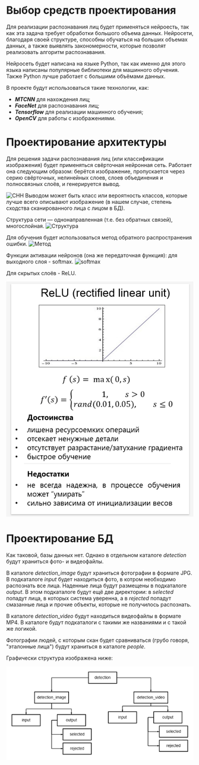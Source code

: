 # Выбор средств проектирования
Для реализации распознавания лиц будет применяться нейроесть, так как эта задача требует обработки большого объема данных. Нейросети, благодаря своей структуре, способны обучаться на больших объемах данных, а также выявлять закономерности, которые позволят реализовать алгоритм распознавания.

Нейросеть будет написана на языке Python, так как именно для этого языка написаны популярные библиотеки для машинного обучения. Также Python лучше работает с большими объёмами данных.

В проекте будут использоваться такие технологии, как:
* **_MTCNN_** для нахождения лиц;
* **_FaceNet_** для распознавания лиц;
* **_Tensorflow_** для реализации машинного обучения;
* **_OpenCV_** для работы с изображениями.

# Проектирование архитектуры
Для решения задачи распознавания лиц (или классификации изображения) будет применяться свёрточная нейронная сеть. Работает она следующим образом: берётся изображение, пропускается через серию свёрточных, нелинейных слоев, слоев объединения и полносвязных слоёв, и генерируется вывод.

![СНН](https://camo.githubusercontent.com/180230d086c7be66d61881249e737aeec562a494e74a0d458965b3d5c1f0d9f9/68747470733a2f2f686162726173746f726167652e6f72672f776562742f74662f70622f396d2f74667062396d64613577686278717861756374345f64686e6b71772e706e67)
Выводом может быть класс или вероятность классов, которые лучше всего описывают изображение (в нашем случае, степень сходства сканированного лица с лицом в БД).

Структура сети — однонаправленная (т.е. без обратных связей), многослойная. 
![Структура](http://images.myshared.ru/27/1296020/slide_3.jpg)

Для обучения будет использоваться метод обратного распространения ошибки. ![Метод](https://present5.com/presentation/c28a7f2ea63722d326cc86e67ad0d894/image-13.jpg)

Функции активации нейронов (она же передаточная функция):  для выходного слоя - softmax. ![softmax](https://i.ytimg.com/vi/lvNdl7yg4Pg/maxresdefault.jpg)

Для скрытых слоёв - ReLU.

![relu](https://github.com/Ambaccador-Gre4ki/Visual_Recognition_System/blob/28b3d3dff79e2d60cf510f0b140c79e8750ec937/docs/relu.png)

# Проектирование БД
Как таковой, базы данных нет. Однако в отдельном каталоге _detection_ будут храниться фото- и видеофайлы.

В каталоге _detection_image_ будут храниться фотографии в формате JPG. В подкаталоге _input_ будет находиться фото, в котром необходимо распознать все лица. Наденные лица будут размещены в подкаталоге _output_. В этом подкаталоге будут ещё две директории: в _selected_ попадут лица, в которых система уверенна, а в _rejected_ попадут смазанные лица и прочие объекты, которые не получилось распознать.

В каталоге _detection_video_ будут находиться видеофайлы в формате MP4. В каталоге будут подкаталоги с такими же названиями и с такой же логикой. 

Фотографии людей, с которым скан будет сравниваться (грубо говоря, "эталонные лица") будут храниться в каталоге _people_.

Графически структура изображена ниже:

![Картинка БД](https://github.com/Ambaccador-Gre4ki/Visual_Recognition_System/blob/400b4a092c8634f9da6c9ea9ea27c4498b1dca08/docs/diagram.png)
